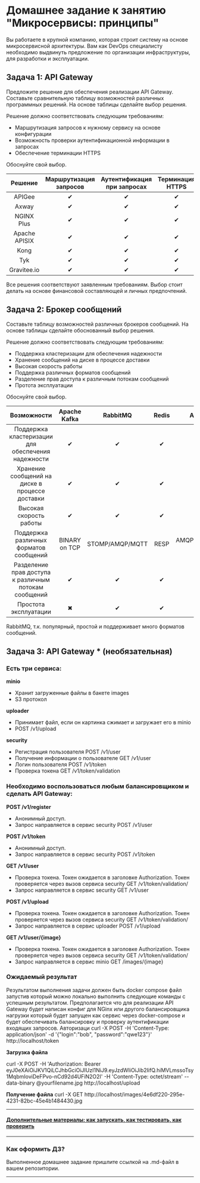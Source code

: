 
# Домашнее задание к занятию "Микросервисы: принципы"

Вы работаете в крупной компанию, которая строит систему на основе микросервисной архитектуры.
Вам как DevOps специалисту необходимо выдвинуть предложение по организации инфраструктуры, для разработки и эксплуатации.

## Задача 1: API Gateway 

Предложите решение для обеспечения реализации API Gateway. Составьте сравнительную таблицу возможностей различных программных решений. На основе таблицы сделайте выбор решения.

Решение должно соответствовать следующим требованиям:
- Маршрутизация запросов к нужному сервису на основе конфигурации
- Возможность проверки аутентификационной информации в запросах
- Обеспечение терминации HTTPS

Обоснуйте свой выбор.


| Решение | Маршрутизация запросов | Аутентификация при запросах | Терминация HTTPS | Модель распространения |
|:---:|:---:|:---:|:---:|:---:|
| APIGee | ✔ | ✔ | ✔ | Платная |
| Axway | ✔ | ✔ | ✔ | Платная  |
| NGINX Plus | ✔ | ✔ | ✔ | Платная |
| Apache APISIX | ✔ | ✔ | ✔ | Опенсоурс |
| Kong | ✔ | ✔ | ✔ | Опенсоурс |
| Tyk | ✔ | ✔ | ✔ | Опенсоурс |
| Gravitee.io | ✔ | ✔ | ✔ | Опенсоурс |

Все решения соответствуют заявленным требованиям. Выбор стоит делать на основе финансовой составляющей и личных предпочтений.

## Задача 2: Брокер сообщений

Составьте таблицу возможностей различных брокеров сообщений. На основе таблицы сделайте обоснованный выбор решения.

Решение должно соответствовать следующим требованиям:
- Поддержка кластеризации для обеспечения надежности
- Хранение сообщений на диске в процессе доставки
- Высокая скорость работы
- Поддержка различных форматов сообщений
- Разделение прав доступа к различным потокам сообщений
- Протота эксплуатации

Обоснуйте свой выбор.


| Возможности | Apache Kafka | RabbitMQ | Redis | ActiveMQ |
|:---:|:---:|:---:|:---:|:---:
| Поддержка кластеризации для обеспечения надежности | ✔ | ✔ | ✔ | ✔ |
| Хранение сообщений на диске в процессе доставки | ✔ | ✔ | ✔ | ✔ |
| Высокая скорость работы | ✔ | ✔ | ✔ | ✖ |
| Поддержка различных форматов сообщений | BINARY on TCP | STOMP/AMQP/MQTT |  RESP | AMQP//MQTT/RESP и пр. |
| Разделение прав доступа к различным потокам сообщений | ✔ | ✔ | ✔ | ✔ |
| Простота эксплуатации | ✖ | ✔ | ✔ | ✔ |

RabbitMQ, т.к. популярный, простой и поддерживает много форматов сообщений.


## Задача 3: API Gateway * (необязательная)

### Есть три сервиса:

**minio**
- Хранит загруженные файлы в бакете images
- S3 протокол

**uploader**
- Принимает файл, если он картинка сжимает и загружает его в minio
- POST /v1/upload

**security**
- Регистрация пользователя POST /v1/user
- Получение информации о пользователе GET /v1/user
- Логин пользователя POST /v1/token
- Проверка токена GET /v1/token/validation

### Необходимо воспользоваться любым балансировщиком и сделать API Gateway:

**POST /v1/register**
- Анонимный доступ.
- Запрос направляется в сервис security POST /v1/user

**POST /v1/token**
- Анонимный доступ.
- Запрос направляется в сервис security POST /v1/token

**GET /v1/user**
- Проверка токена. Токен ожидается в заголовке Authorization. Токен проверяется через вызов сервиса security GET /v1/token/validation/
- Запрос направляется в сервис security GET /v1/user

**POST /v1/upload**
- Проверка токена. Токен ожидается в заголовке Authorization. Токен проверяется через вызов сервиса security GET /v1/token/validation/
- Запрос направляется в сервис uploader POST /v1/upload

**GET /v1/user/{image}**
- Проверка токена. Токен ожидается в заголовке Authorization. Токен проверяется через вызов сервиса security GET /v1/token/validation/
- Запрос направляется в сервис minio  GET /images/{image}

### Ожидаемый результат

Результатом выполнения задачи должен быть docker compose файл запустив который можно локально выполнить следующие команды с успешным результатом.
Предполагается что для реализации API Gateway будет написан конфиг для NGinx или другого балансировщика нагрузки который будет запущен как сервис через docker-compose и будет обеспечивать балансировку и проверку аутентификации входящих запросов.
Авторизаци
curl -X POST -H 'Content-Type: application/json' -d '{"login":"bob", "password":"qwe123"}' http://localhost/token

**Загрузка файла**

curl -X POST -H 'Authorization: Bearer eyJ0eXAiOiJKV1QiLCJhbGciOiJIUzI1NiJ9.eyJzdWIiOiJib2IifQ.hiMVLmssoTsy1MqbmIoviDeFPvo-nCd92d4UFiN2O2I' -H 'Content-Type: octet/stream' --data-binary @yourfilename.jpg http://localhost/upload

**Получение файла**
curl -X GET http://localhost/images/4e6df220-295e-4231-82bc-45e4b1484430.jpg

---

#### [Дополнительные материалы: как запускать, как тестировать, как проверить](https://github.com/netology-code/devkub-homeworks/tree/main/11-microservices-02-principles)

---

### Как оформить ДЗ?

Выполненное домашнее задание пришлите ссылкой на .md-файл в вашем репозитории.

---

